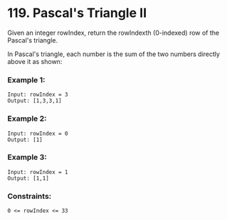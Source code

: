 # 119. Pascal's Triangle II
Given an integer rowIndex, return the rowIndexth (0-indexed) row of the Pascal's triangle.

In Pascal's triangle, each number is the sum of the two numbers directly above it as shown:


 

### Example 1:
```
Input: rowIndex = 3
Output: [1,3,3,1]
```
### Example 2:
```
Input: rowIndex = 0
Output: [1]
```
### Example 3:
```
Input: rowIndex = 1
Output: [1,1]
```
 

### Constraints:
```
0 <= rowIndex <= 33
```
